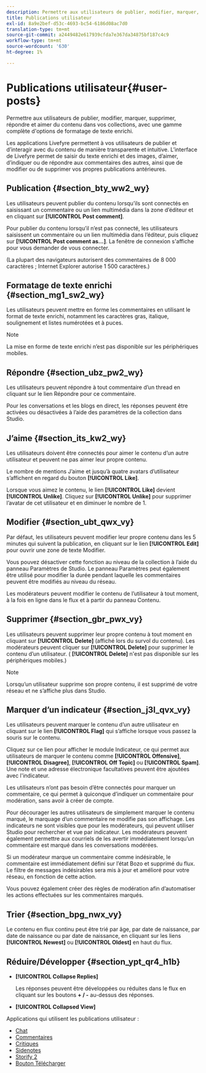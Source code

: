 ```yaml
---
description: Permettre aux utilisateurs de publier, modifier, marquer, supprimer, répondre et aimer du contenu dans vos collections, avec une gamme complète d'options de formatage de texte enrichi.
title: Publications utilisateur
exl-id: 8a9e2bef-d53c-4693-bc54-6186d08ac7d0
translation-type: tm+mt
source-git-commit: a2449482e617939cfda7e367da34875bf187c4c9
workflow-type: tm+mt
source-wordcount: '630'
ht-degree: 1%

---
```


# Publications utilisateur{#user-posts}

Permettre aux utilisateurs de publier, modifier, marquer, supprimer, répondre et aimer du contenu dans vos collections, avec une gamme complète d&#39;options de formatage de texte enrichi.

Les applications Livefyre permettent à vos utilisateurs de publier et d’interagir avec du contenu de manière transparente et intuitive. L’interface de Livefyre permet de saisir du texte enrichi et des images, d’aimer, d’indiquer ou de répondre aux commentaires des autres, ainsi que de modifier ou de supprimer vos propres publications antérieures.

## Publication {#section_bty_ww2_wy}

Les utilisateurs peuvent publier du contenu lorsqu’ils sont connectés en saisissant un commentaire ou un lien multimédia dans la zone d’éditeur et en cliquant sur **[!UICONTROL Post comment]**.

Pour publier du contenu lorsqu’il n’est pas connecté, les utilisateurs saisissent un commentaire ou un lien multimédia dans l’éditeur, puis cliquez sur **[!UICONTROL Post comment as…]**. La fenêtre de connexion s&#39;affiche pour vous demander de vous connecter.

(La plupart des navigateurs autorisent des commentaires de 8 000 caractères ; Internet Explorer autorise 1 500 caractères.)

## Formatage de texte enrichi {#section_mg1_sw2_wy}

Les utilisateurs peuvent mettre en forme les commentaires en utilisant le format de texte enrichi, notamment les caractères gras, italique, soulignement et listes numérotées et à puces.

>[!NOTE]
>
>La mise en forme de texte enrichi n’est pas disponible sur les périphériques mobiles.

## Répondre {#section_ubz_pw2_wy}

Les utilisateurs peuvent répondre à tout commentaire d’un thread en cliquant sur le lien Répondre pour ce commentaire.

Pour les conversations et les blogs en direct, les réponses peuvent être activées ou désactivées à l’aide des paramètres de la collection dans Studio.

## J’aime {#section_its_kw2_wy}

Les utilisateurs doivent être connectés pour aimer le contenu d’un autre utilisateur et peuvent ne pas aimer leur propre contenu.

Le nombre de mentions J’aime et jusqu’à quatre avatars d’utilisateur s’affichent en regard du bouton **[!UICONTROL Like]**.

Lorsque vous aimez le contenu, le lien **[!UICONTROL Like]** devient **[!UICONTROL Unlike]**. Cliquez sur **[!UICONTROL Unlike]** pour supprimer l’avatar de cet utilisateur et en diminuer le nombre de 1.

## Modifier     {#section_ubt_qwx_vy}

Par défaut, les utilisateurs peuvent modifier leur propre contenu dans les 5 minutes qui suivent la publication, en cliquant sur le lien **[!UICONTROL Edit]** pour ouvrir une zone de texte Modifier.

Vous pouvez désactiver cette fonction au niveau de la collection à l’aide du panneau Paramètres de Studio. Le panneau Paramètres peut également être utilisé pour modifier la durée pendant laquelle les commentaires peuvent être modifiés au niveau du réseau.

Les modérateurs peuvent modifier le contenu de l’utilisateur à tout moment, à la fois en ligne dans le flux et à partir du panneau Contenu.

## Supprimer {#section_gbr_pwx_vy}

Les utilisateurs peuvent supprimer leur propre contenu à tout moment en cliquant sur **[!UICONTROL Delete]** (affiché lors du survol du contenu). Les modérateurs peuvent cliquer sur **[!UICONTROL Delete]** pour supprimer le contenu d’un utilisateur. ( **[!UICONTROL Delete]** n&#39;est pas disponible sur les périphériques mobiles.)

>[!NOTE]
>
>Lorsqu’un utilisateur supprime son propre contenu, il est supprimé de votre réseau et ne s’affiche plus dans Studio.

## Marquer d’un indicateur {#section_j3l_qvx_vy}

Les utilisateurs peuvent marquer le contenu d’un autre utilisateur en cliquant sur le lien **[!UICONTROL Flag]** qui s’affiche lorsque vous passez la souris sur le contenu.

Cliquez sur ce lien pour afficher le module Indicateur, ce qui permet aux utilisateurs de marquer le contenu comme **[!UICONTROL Offensive]**, **[!UICONTROL Disagree]**, **[!UICONTROL Off Topic]** ou **[!UICONTROL Spam]**. Une note et une adresse électronique facultatives peuvent être ajoutées avec l&#39;indicateur.

Les utilisateurs n’ont pas besoin d’être connectés pour marquer un commentaire, ce qui permet à quiconque d’indiquer un commentaire pour modération, sans avoir à créer de compte.

Pour décourager les autres utilisateurs de simplement marquer le contenu marqué, le marquage d’un commentaire ne modifie pas son affichage. Les indicateurs ne sont visibles que pour les modérateurs, qui peuvent utiliser Studio pour rechercher et vue par indicateur. Les modérateurs peuvent également permettre aux courriels de les avertir immédiatement lorsqu’un commentaire est marqué dans les conversations modérées.

Si un modérateur marque un commentaire comme indésirable, le commentaire est immédiatement défini sur l’état Bozo et supprimé du flux. Le filtre de messages indésirables sera mis à jour et amélioré pour votre réseau, en fonction de cette action.

Vous pouvez également créer des règles de modération afin d’automatiser les actions effectuées sur les commentaires marqués.

## Trier {#section_bpg_nwx_vy}

Le contenu en flux continu peut être trié par âge, par date de naissance, par date de naissance ou par date de naissance, en cliquant sur les liens **[!UICONTROL Newest]** ou **[!UICONTROL Oldest]** en haut du flux.

## Réduire/Développer {#section_ypt_qr4_h1b}

* **[!UICONTROL Collapse Replies]**

   Les réponses peuvent être développées ou réduites dans le flux en cliquant sur les boutons **+ / -** au-dessus des réponses.

* **[!UICONTROL Collapsed View]**



Applications qui utilisent les publications utilisateur :

* [Chat](/help/using/c-about-apps/c-chat-app/c-chat-app.md#c_chat_app)
* [Commentaires](/help/using/c-about-apps/c-comments/c-comments.md)
* [Critiques](/help/using/c-about-apps/c-reviews-app/c-reviews-app.md#c_reviews_app)
* [Sidenotes](/help/using/c-about-apps/c-sidenotes-app/c-sidenotes-app.md#c_sidenotes_app)
* [Storify 2](/help/using/c-about-apps/c-storify2/c-storify2.md#c_storify2)
* [Bouton Télécharger](/help/using/c-about-apps/c-upload-button-app/c-upload-button-app.md#c_upload_button_app)
